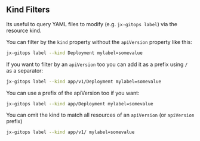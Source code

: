 ## Kind Filters

Its useful to query YAML files to modify (e.g. `jx-gitops label`) via the resource kind.

You can filter by the `kind` property without the `apiVersion` property like this:

```bash 
jx-gitops label --kind Deployment mylabel=somevalue 
```

If you want to filter by an `apiVersion` too you can add it as a prefix using `/` as a separator:

```bash
jx-gitops label --kind app/v1/Deployment mylabel=somevalue 
```

You can use a prefix of the apiVersion too if you want:

```bash 
jx-gitops label --kind app/Deployment mylabel=somevalue 
```

You can omit the kind to match all resources of an `apiVersion` (or `apiVersion` prefix)

```bash 
jx-gitops label --kind app/v1/ mylabel=somevalue 
```

